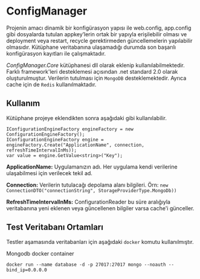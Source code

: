 # ConfigManager

Projenin amacı dinamik bir konfigürasyon yapısı ile web.config, app.config gibi dosyalarda tutulan appkey’lerin ortak bir yapıyla erişilebilir olması ve deployment veya restart, recycle gerektirmeden güncellemelerin yapılabilir olmasıdır. Kütüphane veritabanına ulaşamadığı durumda son başarılı konfigürasyon kayıtları ile çalışmaktadır.

*ConfigManager.Core* kütüphanesi dll olarak eklenip kullanılabilmektedir. Farklı framework'leri desteklemesi açısından .net standard 2.0 olarak  oluşturulmuştur. Verilerin tutulması için `MongoDB` desteklemektedir. Ayrıca cache için de `Redis` kullanılmaktadır.

## Kullanım
Kütüphane projeye eklendikten sonra aşağıdaki gibi kullanılabilir. 
```
IConfigurationEngineFactory engineFactory = new ConfigurationEngineFactory();
IConfigurationEngineFactory engine = engineFactory.Create("ApplicationName", connection, refreshTimeIntervalInMs));
var value = engine.GetValue<string>("Key");
```
**ApplicationName:** Uygulamanızın adı. Her uygulama kendi verilerine ulaşabilmesi için verilecek tekil ad.

**Connection:** Verilerin tutulacağı depolama alanı bilgileri. Örn: ```new ConnectionDTO("connectionString", StorageProviderType.MongoDb))```

**RefreshTimeIntervalInMs:** ConfigurationReader bu süre aralığıyla veritabanına yeni eklenen veya güncellenen bilgiler varsa cache'i günceller.

## Test Veritabanı Ortamları

Testler aşamasında veritabanları için aşağıdaki `docker` komutu kullanılmıştır.

Mongodb docker container
```
docker run --name database -d -p 27017:27017 mongo --noauth --bind_ip=0.0.0.0
```
